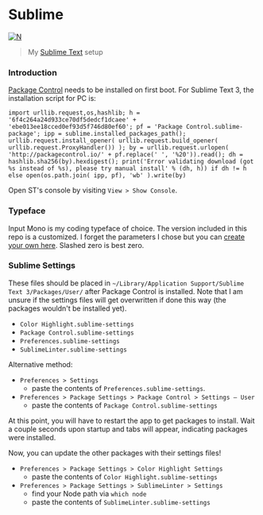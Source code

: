 # Sublime

[![N](https://img.shields.io/badge/%F0%9F%91%8D%F0%9F%8F%BE-NetOperatorWibby/Sublime-07d0eb.svg?style=flat-square)](https://git.inc.sh/NetOperatorWibby/Sublime)
> My [Sublime Text](https://www.sublimetext.com) setup



### Introduction

[Package Control](https://packagecontrol.io/installation) needs to be installed on first boot. For Sublime Text 3, the installation script for PC is:

```
import urllib.request,os,hashlib; h = '6f4c264a24d933ce70df5dedcf1dcaee' + 'ebe013ee18cced0ef93d5f746d80ef60'; pf = 'Package Control.sublime-package'; ipp = sublime.installed_packages_path(); urllib.request.install_opener( urllib.request.build_opener( urllib.request.ProxyHandler()) ); by = urllib.request.urlopen( 'http://packagecontrol.io/' + pf.replace(' ', '%20')).read(); dh = hashlib.sha256(by).hexdigest(); print('Error validating download (got %s instead of %s), please try manual install' % (dh, h)) if dh != h else open(os.path.join( ipp, pf), 'wb' ).write(by)
```

Open ST's console by visiting `View > Show Console`.



### Typeface

Input Mono is my coding typeface of choice. The version included in this repo is a customized. I forget the parameters I chose but you can [create your own here](http://input.fontbureau.com/preview). Slashed zero is best zero.



### Sublime Settings

These files should be placed in `~/Library/Application Support/Sublime Text 3/Packages/User/` after Package Control is installed. Note that I am unsure if the settings files will get overwritten if done this way (the packages wouldn't be installed yet).

- `Color Highlight.sublime-settings`
- `Package Control.sublime-settings`
- `Preferences.sublime-settings`
- `SublimeLinter.sublime-settings`

Alternative method:

- `Preferences > Settings`
  - paste the contents of `Preferences.sublime-settings`.
- `Preferences > Package Settings > Package Control > Settings — User`
  - paste the contents of `Package Control.sublime-settings`

At this point, you will have to restart the app to get packages to install. Wait a couple seconds upon startup and tabs will appear, indicating packages were installed.

Now, you can update the other packages with their settings files!
- `Preferences > Package Settings > Color Highlight Settings`
  - paste the contents of `Color Highlight.sublime-settings`
- `Preferences > Package Settings > SublimeLinter > Settings`
  - find your Node path via `which node`
  - paste the contents of `SublimeLinter.sublime-settings`
